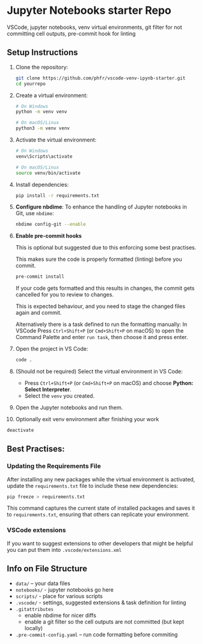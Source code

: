 # Jupyter Notebooks starter Repo

VSCode, jupyter notebooks, venv virtual environments, git filter for not committing cell outputs, pre-commit hook for linting

## Setup Instructions

1. Clone the repository:
   ```bash
   git clone https://github.com/phfr/vscode-venv-ipynb-starter.git
   cd yourrepo
   ```

2. Create a virtual environment:
   ```bash
   # On Windows
   python -m venv venv

   # On macOS/Linux
   python3 -m venv venv
   ```

3. Activate the virtual environment:
   ```bash
   # On Windows
   venv\Scripts\activate

   # On macOS/Linux
   source venv/bin/activate
   ```

4. Install dependencies:
   ```bash
   pip install -r requirements.txt
   ```

5. **Configure nbdime**:
   To enhance the handling of Jupyter notebooks in Git, use `nbdime`:

   ```bash
   nbdime config-git --enable
   ```

6. **Enable pre-commit hooks**

   This is optional but suggested due to this enforcing some best practises.

   This makes sure the code is properly formatted (linting) before you commit.

   ```bash
   pre-commit install
   ````

   If your code gets formatted and this results in changes, the commit gets cancelled for you to review to changes.

   This is expected behaviour, and you need to stage the changed files again and commit.

   Alternatively there is a task defined to run the formatting manually: In VSCode  Press `Ctrl+Shift+P` (or `Cmd+Shift+P` on macOS) to open the Command Palette and enter `run task`, then choose it and press enter.

7. Open the project in VS Code:
   ```bash
   code .
   ```

8. (Should not be required) Select the virtual environment in VS Code:
   - Press `Ctrl+Shift+P` (or `Cmd+Shift+P` on macOS) and choose **Python: Select Interpreter**.
   - Select the `venv` you created.

9. Open the Jupyter notebooks and run them.

9. Optionally exit venv environment after finishing your work
```bash
deactivate
```

## Best Practises: 

### Updating the Requirements File

After installing any new packages while the virtual environment is activated, update the `requirements.txt` file to include these new dependencies:
```bash
pip freeze > requirements.txt
```
This command captures the current state of installed packages and saves it to `requirements.txt`, ensuring that others can replicate your environment.

### VSCode extensions

If you want to suggest extensions to other developers that might be helpful you can put them into `.vscode/extensions.xml`

## Info on File Structure

* `data/` – your data files
* `notebooks/` - jupyter notebooks go here
* `scripts/` - place for various scripts
* `.vscode/` - settings, suggested extensions & task definition for linting
* `.gitattributes`
  * enable nbdime for nicer diffs
  * enable a git filter so the cell outputs are not committed (but kept locally)
* `.pre-commit-config.yaml` – run code formatting before commiting
